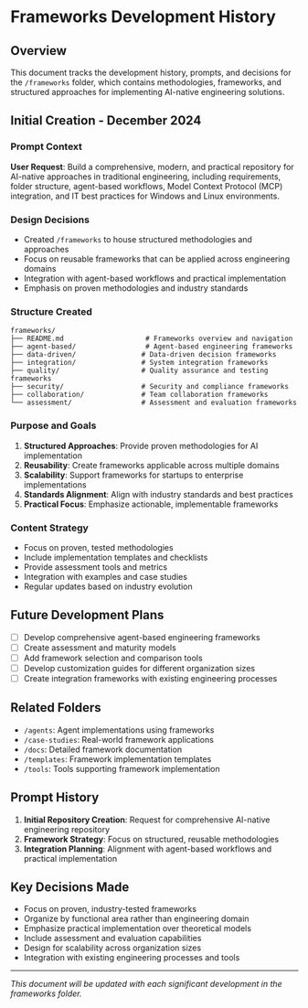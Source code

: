 # Frameworks Development History

## Overview

This document tracks the development history, prompts, and decisions for the `/frameworks` folder, which contains methodologies, frameworks, and structured approaches for implementing AI-native engineering solutions.

## Initial Creation - December 2024

### Prompt Context

**User Request**: Build a comprehensive, modern, and practical repository for AI-native approaches in traditional engineering, including requirements, folder structure, agent-based workflows, Model Context Protocol (MCP) integration, and IT best practices for Windows and Linux environments.

### Design Decisions

- Created `/frameworks` to house structured methodologies and approaches
- Focus on reusable frameworks that can be applied across engineering domains
- Integration with agent-based workflows and practical implementation
- Emphasis on proven methodologies and industry standards

### Structure Created

```text
frameworks/
├── README.md                    # Frameworks overview and navigation
├── agent-based/                 # Agent-based engineering frameworks
├── data-driven/                # Data-driven decision frameworks
├── integration/                # System integration frameworks
├── quality/                    # Quality assurance and testing frameworks
├── security/                   # Security and compliance frameworks
├── collaboration/              # Team collaboration frameworks
└── assessment/                 # Assessment and evaluation frameworks
```

### Purpose and Goals

1. **Structured Approaches**: Provide proven methodologies for AI implementation
2. **Reusability**: Create frameworks applicable across multiple domains
3. **Scalability**: Support frameworks for startups to enterprise implementations
4. **Standards Alignment**: Align with industry standards and best practices
5. **Practical Focus**: Emphasize actionable, implementable frameworks

### Content Strategy

- Focus on proven, tested methodologies
- Include implementation templates and checklists
- Provide assessment tools and metrics
- Integration with examples and case studies
- Regular updates based on industry evolution

## Future Development Plans

- [ ] Develop comprehensive agent-based engineering frameworks
- [ ] Create assessment and maturity models
- [ ] Add framework selection and comparison tools
- [ ] Develop customization guides for different organization sizes
- [ ] Create integration frameworks with existing engineering processes

## Related Folders

- `/agents`: Agent implementations using frameworks
- `/case-studies`: Real-world framework applications
- `/docs`: Detailed framework documentation
- `/templates`: Framework implementation templates
- `/tools`: Tools supporting framework implementation

## Prompt History

1. **Initial Repository Creation**: Request for comprehensive AI-native engineering repository
2. **Framework Strategy**: Focus on structured, reusable methodologies
3. **Integration Planning**: Alignment with agent-based workflows and practical implementation

## Key Decisions Made

- Focus on proven, industry-tested frameworks
- Organize by functional area rather than engineering domain
- Emphasize practical implementation over theoretical models
- Include assessment and evaluation capabilities
- Design for scalability across organization sizes
- Integration with existing engineering processes and tools

---
*This document will be updated with each significant development in the frameworks folder.*
